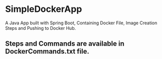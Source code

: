 # SimpleDockerApp
A Java App built with Spring Boot, Containing Docker File, Image Creation Steps and Pushing to Docker Hub.

## Steps and Commands are available in DockerCommands.txt file.
